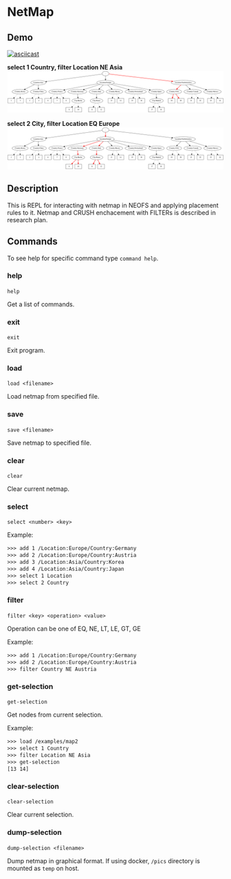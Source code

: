 # NetMap

## Demo

[![asciicast](https://asciinema.org/a/d5DW80hzdN1fOBn8azBYZIkan.svg)](https://asciinema.org/a/d5DW80hzdN1fOBn8azBYZIkan)

**select 1 Country, filter Location NE Asia**
![Example 1](./examples/1.png)

**select 2 City, filter Location EQ Europe**
![Example 2](./examples/2.png)

## Description
This is REPL for interacting with netmap in NEOFS and applying placement rules to it.
Netmap and CRUSH enchacement with FILTERs is described in research plan.

## Commands
To see help for specific command type `command help`.

### help
`help`

Get a list of commands.

### exit
`exit`

Exit program.

### load
`load <filename>`

Load netmap from specified file.

### save
`save <filename>`

Save netmap to specified file.

### clear
`clear`

Clear current netmap.

### select
`select <number> <key>`

Example:
```
>>> add 1 /Location:Europe/Country:Germany
>>> add 2 /Location:Europe/Country:Austria
>>> add 3 /Location:Asia/Country:Korea
>>> add 4 /Location:Asia/Country:Japan
>>> select 1 Location
>>> select 2 Country
```


### filter
`filter <key> <operation> <value>`

Operation can be one of EQ, NE, LT, LE, GT, GE

Example:
```
>>> add 1 /Location:Europe/Country:Germany
>>> add 2 /Location:Europe/Country:Austria
>>> filter Country NE Austria
```


### get-selection
`get-selection`

Get nodes from current selection.

Example:
```
>>> load /examples/map2
>>> select 1 Country
>>> filter Location NE Asia
>>> get-selection
[13 14]
```

### clear-selection
`clear-selection`

Clear current selection.

### dump-selection
`dump-selection <filename>`

Dump netmap in graphical format. If using docker, `/pics` directory is mounted as `temp` on host.

